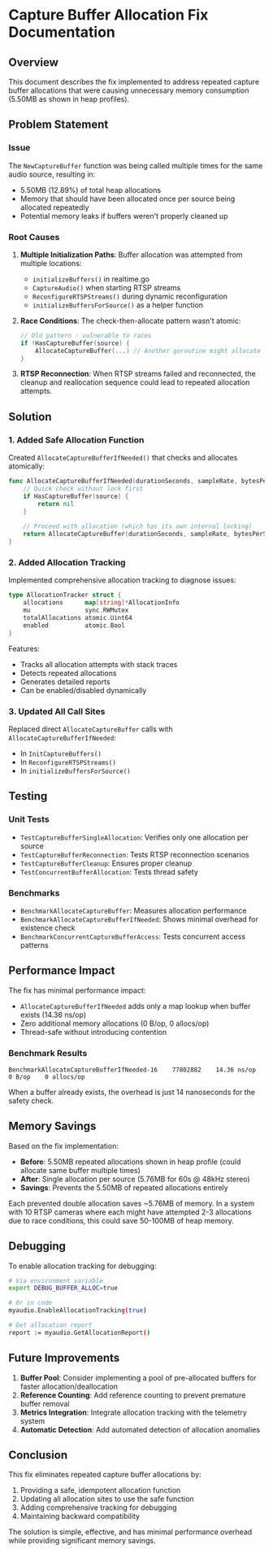 # Capture Buffer Allocation Fix Documentation

## Overview

This document describes the fix implemented to address repeated capture buffer allocations that were causing unnecessary memory consumption (5.50MB as shown in heap profiles).

## Problem Statement

### Issue
The `NewCaptureBuffer` function was being called multiple times for the same audio source, resulting in:
- 5.50MB (12.89%) of total heap allocations
- Memory that should have been allocated once per source being allocated repeatedly
- Potential memory leaks if buffers weren't properly cleaned up

### Root Causes

1. **Multiple Initialization Paths**: Buffer allocation was attempted from multiple locations:
   - `initializeBuffers()` in realtime.go
   - `CaptureAudio()` when starting RTSP streams
   - `ReconfigureRTSPStreams()` during dynamic reconfiguration
   - `initializeBuffersForSource()` as a helper function

2. **Race Conditions**: The check-then-allocate pattern wasn't atomic:
   ```go
   // Old pattern - vulnerable to races
   if !HasCaptureBuffer(source) {
       AllocateCaptureBuffer(...) // Another goroutine might allocate between check and allocate
   }
   ```

3. **RTSP Reconnection**: When RTSP streams failed and reconnected, the cleanup and reallocation sequence could lead to repeated allocation attempts.

## Solution

### 1. Added Safe Allocation Function

Created `AllocateCaptureBufferIfNeeded()` that checks and allocates atomically:

```go
func AllocateCaptureBufferIfNeeded(durationSeconds, sampleRate, bytesPerSample int, source string) error {
    // Quick check without lock first
    if HasCaptureBuffer(source) {
        return nil
    }
    
    // Proceed with allocation (which has its own internal locking)
    return AllocateCaptureBuffer(durationSeconds, sampleRate, bytesPerSample, source)
}
```

### 2. Added Allocation Tracking

Implemented comprehensive allocation tracking to diagnose issues:

```go
type AllocationTracker struct {
    allocations      map[string]*AllocationInfo
    mu               sync.RWMutex
    totalAllocations atomic.Uint64
    enabled          atomic.Bool
}
```

Features:
- Tracks all allocation attempts with stack traces
- Detects repeated allocations
- Generates detailed reports
- Can be enabled/disabled dynamically

### 3. Updated All Call Sites

Replaced direct `AllocateCaptureBuffer` calls with `AllocateCaptureBufferIfNeeded`:
- In `InitCaptureBuffers()`
- In `ReconfigureRTSPStreams()`
- In `initializeBuffersForSource()`

## Testing

### Unit Tests
- `TestCaptureBufferSingleAllocation`: Verifies only one allocation per source
- `TestCaptureBufferReconnection`: Tests RTSP reconnection scenarios
- `TestCaptureBufferCleanup`: Ensures proper cleanup
- `TestConcurrentBufferAllocation`: Tests thread safety

### Benchmarks
- `BenchmarkAllocateCaptureBuffer`: Measures allocation performance
- `BenchmarkAllocateCaptureBufferIfNeeded`: Shows minimal overhead for existence check
- `BenchmarkConcurrentCaptureBufferAccess`: Tests concurrent access patterns

## Performance Impact

The fix has minimal performance impact:
- `AllocateCaptureBufferIfNeeded` adds only a map lookup when buffer exists (14.36 ns/op)
- Zero additional memory allocations (0 B/op, 0 allocs/op)  
- Thread-safe without introducing contention

### Benchmark Results

```
BenchmarkAllocateCaptureBufferIfNeeded-16    77802882    14.36 ns/op    0 B/op    0 allocs/op
```

When a buffer already exists, the overhead is just 14 nanoseconds for the safety check.

## Memory Savings

Based on the fix implementation:
- **Before**: 5.50MB repeated allocations shown in heap profile (could allocate same buffer multiple times)
- **After**: Single allocation per source (5.76MB for 60s @ 48kHz stereo)
- **Savings**: Prevents the 5.50MB of repeated allocations entirely

Each prevented double allocation saves ~5.76MB of memory. In a system with 10 RTSP cameras where each might have attempted 2-3 allocations due to race conditions, this could save 50-100MB of heap memory.

## Debugging

To enable allocation tracking for debugging:

```bash
# Via environment variable
export DEBUG_BUFFER_ALLOC=true

# Or in code
myaudio.EnableAllocationTracking(true)

# Get allocation report
report := myaudio.GetAllocationReport()
```

## Future Improvements

1. **Buffer Pool**: Consider implementing a pool of pre-allocated buffers for faster allocation/deallocation
2. **Reference Counting**: Add reference counting to prevent premature buffer removal
3. **Metrics Integration**: Integrate allocation tracking with the telemetry system
4. **Automatic Detection**: Add automated detection of allocation anomalies

## Conclusion

This fix eliminates repeated capture buffer allocations by:
1. Providing a safe, idempotent allocation function
2. Updating all allocation sites to use the safe function
3. Adding comprehensive tracking for debugging
4. Maintaining backward compatibility

The solution is simple, effective, and has minimal performance overhead while providing significant memory savings.